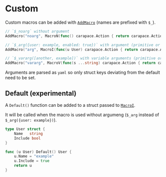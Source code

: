 # Custom

Custom macros can be added with [`AddMacro`](https://pkg.go.dev/github.com/rsteube/carapace-spec#AddMacro) (names are prefixed with `$_`).

```go
// `$_noarg` without argument
AddMacro("noarg", MacroN(func() carapace.Action { return carapace.ActionValues()}))

// `$_arg({user: example, enabled: true})` with argument (primitive or struct)
AddMacro("arg", MacroI(func(u User) carapace.Action { return carapace.ActionValues()}))

// `$_vararg([another, example])` with variable arguments (primitive or struct)
AddMacro("vararg", MacroV(func(s ...string) carapace.Action { return carapace.ActionValues()}))
```

Arguments are parsed as `yaml` so only struct keys deviating from the default need to be set.

## Default (experimental)

A `Default()` function can be added to a struct passed to [`MacroI`](https://pkg.go.dev/github.com/rsteube/carapace-spec#MacroI).

It will be called when the macro is used without argumeng (`$_arg` instead of `$_arg({user: example})`).

```go
type User struct {
	Name   string
	Include bool
}

func (u User) Default() User {
    u.Name = "example"
	u.Include = true
	return u
}
```

